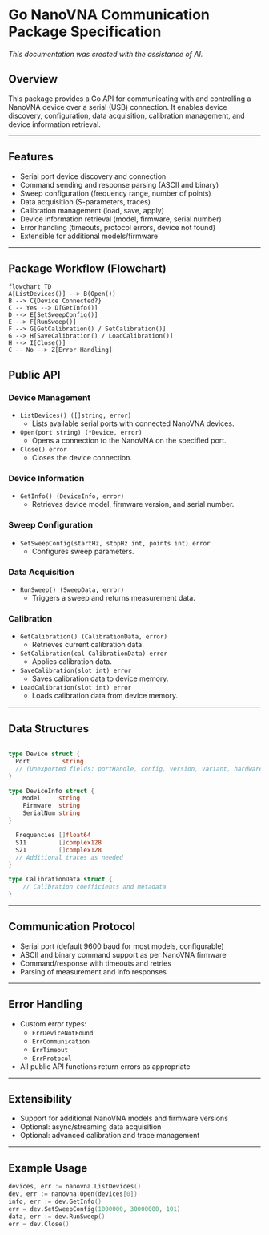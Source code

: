 # Go NanoVNA Communication Package Specification

*This documentation was created with the assistance of AI.*

## Overview

This package provides a Go API for communicating with and controlling a NanoVNA device over a serial (USB) connection. It enables device discovery, configuration, data acquisition, calibration management, and device information retrieval.

---

## Features

- Serial port device discovery and connection
- Command sending and response parsing (ASCII and binary)
- Sweep configuration (frequency range, number of points)
- Data acquisition (S-parameters, traces)
- Calibration management (load, save, apply)
- Device information retrieval (model, firmware, serial number)
- Error handling (timeouts, protocol errors, device not found)
- Extensible for additional models/firmware

---

## Package Workflow (Flowchart)

```mermaid
flowchart TD
A[ListDevices()] --> B(Open())
B --> C{Device Connected?}
C -- Yes --> D[GetInfo()]
D --> E[SetSweepConfig()]
E --> F[RunSweep()]
F --> G[GetCalibration() / SetCalibration()]
G --> H[SaveCalibration() / LoadCalibration()]
H --> I[Close()]
C -- No --> Z[Error Handling]
```

## Public API

### Device Management

- `ListDevices() ([]string, error)`
  - Lists available serial ports with connected NanoVNA devices.
- `Open(port string) (*Device, error)`
  - Opens a connection to the NanoVNA on the specified port.
- `Close() error`
  - Closes the device connection.

### Device Information

- `GetInfo() (DeviceInfo, error)`
  - Retrieves device model, firmware version, and serial number.

### Sweep Configuration

- `SetSweepConfig(startHz, stopHz int, points int) error`
  - Configures sweep parameters.

### Data Acquisition

- `RunSweep() (SweepData, error)`
  - Triggers a sweep and returns measurement data.

### Calibration

- `GetCalibration() (CalibrationData, error)`
  - Retrieves current calibration data.
- `SetCalibration(cal CalibrationData) error`
  - Applies calibration data.
- `SaveCalibration(slot int) error`
  - Saves calibration data to device memory.
- `LoadCalibration(slot int) error`
  - Loads calibration data from device memory.

---

## Data Structures

```go

type Device struct {
  Port         string
  // (Unexported fields: portHandle, config, version, variant, hardwareInfo)
}

type DeviceInfo struct {
    Model     string
    Firmware  string
    SerialNum string
}

  Frequencies []float64
  S11         []complex128
  S21         []complex128
  // Additional traces as needed
}

type CalibrationData struct {
    // Calibration coefficients and metadata
}
```

---

## Communication Protocol

- Serial port (default 9600 baud for most models, configurable)
- ASCII and binary command support as per NanoVNA firmware
- Command/response with timeouts and retries
- Parsing of measurement and info responses

---

## Error Handling

- Custom error types:
  - `ErrDeviceNotFound`
  - `ErrCommunication`
  - `ErrTimeout`
  - `ErrProtocol`
- All public API functions return errors as appropriate

---

## Extensibility

- Support for additional NanoVNA models and firmware versions
- Optional: async/streaming data acquisition
- Optional: advanced calibration and trace management

---

## Example Usage

```go
devices, err := nanovna.ListDevices()
dev, err := nanovna.Open(devices[0])
info, err := dev.GetInfo()
err = dev.SetSweepConfig(1000000, 30000000, 101)
data, err := dev.RunSweep()
err = dev.Close()
```
